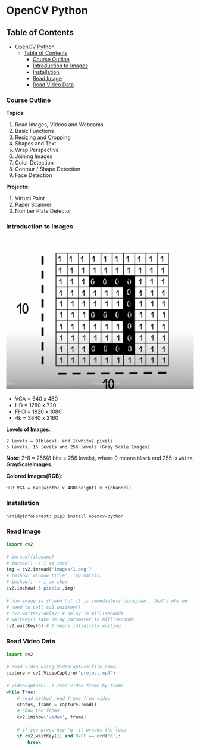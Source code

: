 # OpenCV Python

## Table of Contents

- [OpenCV Python](#opencv-python)
  - [Table of Contents](#table-of-contents)
    - [Course Outline](#course-outline)
    - [Introduction to Images](#introduction-to-images)
    - [Installation](#installation)
    - [Read Image](#read-image)
    - [Read Video Data](#read-video-data)

### Course Outline

**Topics**:

1. Read Images, Videos and Webcams
2. Basic Functions
3. Resizing and Cropping
4. Shapes and Text
5. Wrap Perspective
6. Joining Images
7. Color Detection
8. Contour / Shape Detection
9. Face Detection

**Projects**:

1. Virtual Paint
2. Paper Scanner
3. Number Plate Detector

### Introduction to Images

![images](images/1.png)

- VGA = 640 x 480
- HD = 1280 x 720
- FHD = 1920 x 1080
- 4k = 3840 x 2160

**Levels of Images**:

```text
2 levels = 0(black), and 1(white) pixels
6 levels, 16 levels and 256 levels (Gray Scale Images)
```

**Note**: 2^8 = 256(8 bits = 256 levels), where 0 means `black` and 255 is `white`. **GrayScaleImages**.

**Colored Images(RGB)**:

`RGB VGA = 640(width) x 480(height) x 3(channel)`

### Installation

```console
nahid@infoForest: pip3 install opencv-python
```

### Read Image

```py
import cv2

# imread(filename)
# imread() -> i am read
img = cv2.imread('images/1.png')
# imshow('window title', img_matrix)
# imshow() -> i am show
cv2.imshow('3 pixels',img)

# now image is showed but it is immediately disappear. that's why we
# need to call cv2.waitKey()
# cv2.waitKey(delay) # delay in milliseconds
# waitKey() take delay parameter in milliseconds
cv2.waitKey(0) # 0 means infinitely waiting
```

### Read Video Data

```python
import cv2

# read video using VideoCapture(file name)
capture = cv2.VideoCapture('project.mp4')

# VideoCapture(..) read video frame by frame
while True:
    # read method read frame from video
    status, frame = capture.read()
    # show the frame
    cv2.imshow('video', frame)

    # if you press key 'q' it breaks the loop
    if cv2.waitKey(1) and 0xFF == ord('q'):
        break
```
